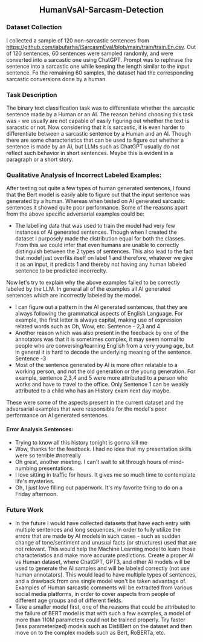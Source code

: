 <h2>
<p align='center'>
 HumanVsAI-Sarcasm-Detection
</p>
</h2>

### Dataset Collection 
I collected a sample of 120 non-sarcastic sentences from https://github.com/iabufarha/iSarcasmEval/blob/main/train/train.En.csv. Out of 120 sentences, 60 sentences were sampled randomly, and were converted into a sarcastic one using ChatGPT. Prompt was to rephrase the sentence into a sarcastic one while keeping the length similar to the input sentence. Fo the remaining 60 samples, the dataset had the corresponding sarcastic conversions done by a human. 

### Task Description
The binary text classification task was to differentiate whether the sarcastic sentence made by a Human or an AI. The reason behind choosing this task was - we usually are not capable of easily figuring out whether the text is saracstic or not. Now considering that it is sarcastic, it is even harder to differentiate between a sarcastic sentence by a Human and an AI. Though there are some characteristics that can be used to figure out whether a sentence is made by an AI, but LLMs such as ChatGPT usually do not reflect such behavior in short sentences. Maybe this is evident in a paragraph or a short story.

### Qualitative Analysis of Incorrect Labeled Examples:
After testing out quite a few types of human generated sentences, I found that the Bert model is easily able to figure out that the input sentence was generated by a human. Whereas when tested on AI generated sarcastic sentences it showed quite poor performance. Some of the reasons apart from the above specific adversarial examples could be: 

* The labelling data that was used to train the model had very few instances of AI generated sentences. Though when I created the dataset I purposely made the distribution equal for both the classes. From this we could infer that even humans are unable to correctly distinguish between the 2 types of sentences. This also lead to the fact that model just overfits itself on label 1 and therefore, whatever we give it as an input, it predicts 1 and thereby not having any human labeled sentence to be predicted incorreclty. 

Now let's try to explain why the above examples failed to be correctly labeled by the LLM. In general all of the examples all AI generated sentences which are incorrectly labeled by the model. 

* I can figure out a pattern in the AI generated sentences, that they are always following the grammatical aspects of English Language. For example, the first letter is always capital, making use of expression related words such as Oh, Wow, etc. Sentence - 2,3 and 4
* Another reason which was also present in the feedback by one of the annotators was that it is sometimes complex, it may seem normal to people who are conversing/learning English from a very young age, but in general it is hard to decode the underlying meaning of the sentence. Sentence -3 
* Most of the sentence generated by AI is more often relatable to a working person, and not the old generation or the young generation. For example, sentence 2,3,4 and 5 were more attributed to a person who works and have to travel to the office. Only Sentence 1 can be weakly attributed to a child who has an History exam next day maybe. 

These were some of the aspects present in the current dataset and the adversarial examples that were responsible for the model's poor performance on AI generated sentences. 

#### Error Analysis Sentences:
* Trying to know all this history tonight is gonna kill me
* Wow, thanks for the feedback. I had no idea that my presentation skills were so terrible.#notreally
* Oh great, another meeting. I can't wait to sit through hours of mind-numbing presentations.
* I love sitting in traffic for hours. It gives me so much time to contemplate life's mysteries.
* Oh, I just love filling out paperwork. It's my favorite thing to do on a Friday afternoon.

### Future Work 
   * In the future I would have collected datasets that have each entry with multiple sentences and long sequences, in order to fully utilize the errors that are made by AI models in such cases - such as sudden change of tone/sentiment and unusual facts (or structures) used that are not relevant. This would help the Machine Learning model to learn those characteristics and make more accurate predictions. Create a proper AI vs Human dataset, where ChatGPT, GPT3, and other AI models will be used to generate the AI samples and will be labeled correctly (not use human annotators). This would lead to have multiple types of sentences, and a drawback from one single model won't be taken advantage of. Examples of Human sarcastic comments will be extracted from various social media platforms, in order to cover aspects from people of different age groups and of different fields.
   *  Take a smaller model first, one of the reasons that could be attributed to the failure of BERT model is that with such a few examples, a model of more than 110M parameters could not be trained properly. Try faster (less parameterized) models such as DistilBert on the dataset and then move on to the complex models such as Bert, RoBERTa, etc. 
